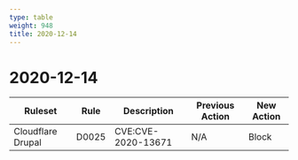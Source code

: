 ```yaml
---
type: table
weight: 948
title: 2020-12-14
---
```


# 2020-12-14

<TableWrap><table style="width: 100%">

<thead>
  <tr>
    <th>Ruleset</th>
    <th>Rule</th>
    <th>Description</th>
    <th>Previous Action</th>
    <th>New Action</th>
  </tr>
</thead>
<tbody>
  <tr>
    <td>Cloudflare Drupal</td>
    <td>D0025</td>
    <td>CVE:CVE-2020-13671</td>
    <td>N/A</td>
    <td>Block</td>
  </tr>
</tbody>

</table></TableWrap>
